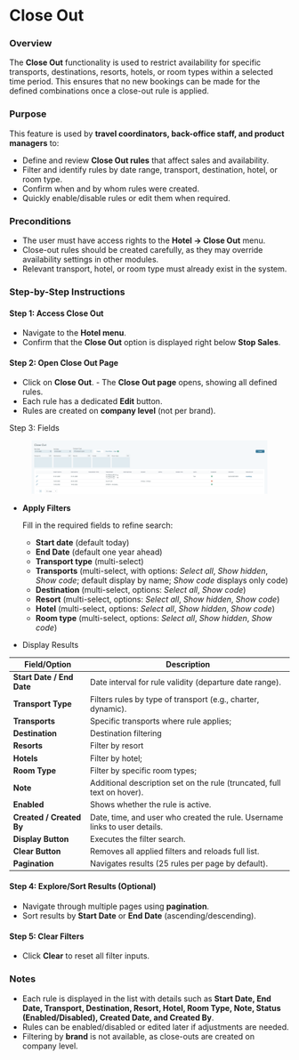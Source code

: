 # Close Out

### Overview

The **Close Out** functionality is used to restrict availability for specific transports, destinations, resorts, hotels, or room types within a selected time period. This ensures that no new bookings can be made for the defined combinations once a close-out rule is applied.

### Purpose

This feature is used by **travel coordinators, back-office staff, and product managers** to:

* Define and review **Close Out rules** that affect sales and availability.
* Filter and identify rules by date range, transport, destination, hotel, or room type.
* Confirm when and by whom rules were created.
* Quickly enable/disable rules or edit them when required.

### Preconditions

* The user must have access rights to the **Hotel → Close Out** menu.
* Close-out rules should be created carefully, as they may override availability settings in other modules.
* Relevant transport, hotel, or room type must already exist in the system.

### **Step-by-Step Instructions**

#### **Step 1: Access Close Out**

* Navigate to the **Hotel menu**.
* Confirm that the **Close Out** option is displayed right below **Stop Sales**.

#### **Step 2: Open Close Out Page**

* Click on **Close Out**. - The **Close Out page** opens, showing all defined rules.
* Each rule has a dedicated **Edit** button.
* Rules are created on **company level** (not per brand).

Step 3: Fields

<figure><img src="../.gitbook/assets/image (11) (1) (3).png" alt=""><figcaption></figcaption></figure>

*   **Apply Filters**

    Fill in the required fields to refine search:

    * **Start date** (default today)
    * **End Date** (default one year ahead)
    * **Transport type** (multi-select)
    * **Transports** (multi-select, with options: _Select all_, _Show hidden_, _Show code_; default display by name; _Show code_ displays only code)
    * **Destination** (multi-select, options: _Select all_, _Show code_)
    * **Resort** (multi-select, options: _Select all_, _Show hidden_, _Show code_)
    * **Hotel** (multi-select, options: _Select all_, _Show hidden_, _Show code_)
    * **Room type** (multi-select, options: _Select all_, _Show hidden_, _Show code_)
* Display Results

| **Field/Option**          | **Description**                                                            |
| ------------------------- | -------------------------------------------------------------------------- |
| **Start Date / End Date** | Date interval for rule validity (departure date range).                    |
| **Transport Type**        | Filters rules by type of transport (e.g., charter, dynamic).               |
| **Transports**            | Specific transports where rule applies;                                    |
| **Destination**           | Destination filtering                                                      |
| **Resorts**               | Filter by resort                                                           |
| **Hotels**                | Filter by hotel;                                                           |
| **Room Type**             | Filter by specific room types;                                             |
| **Note**                  | Additional description set on the rule (truncated, full text on hover).    |
| **Enabled**               | Shows whether the rule is active.                                          |
| **Created / Created By**  | Date, time, and user who created the rule. Username links to user details. |
| **Display Button**        | Executes the filter search.                                                |
| **Clear Button**          | Removes all applied filters and reloads full list.                         |
| **Pagination**            | Navigates results (25 rules per page by default).                          |

#### **Step 4: Explore/Sort Results (Optional)**

* Navigate through multiple pages using **pagination**.
* Sort results by **Start Date** or **End Date** (ascending/descending).

#### **Step 5: Clear Filters**&#x20;

* Click **Clear** to reset all filter inputs.

### Notes

* Each rule is displayed in the list with details such as **Start Date, End Date, Transport, Destination, Resort, Hotel, Room Type, Note, Status (Enabled/Disabled), Created Date, and Created By**.
* Rules can be enabled/disabled or edited later if adjustments are needed.
* Filtering by **brand** is not available, as close-outs are created on company level.
